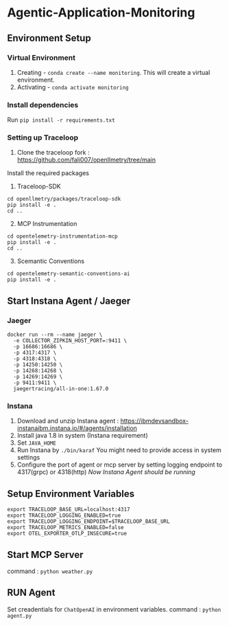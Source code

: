 # Agentic-Application-Monitoring

## Environment Setup
### Virtual Environment
1. Creating - `conda create --name monitoring`. This will create a virtual environment.
2. Activating - `conda activate monitoring`

### Install dependencies
Run `pip install -r requirements.txt`

### Setting up Traceloop
1. Clone the traceloop fork : https://github.com/fali007/openllmetry/tree/main

Install the required packages
1. Traceloop-SDK
```
cd openllmetry/packages/traceloop-sdk
pip install -e .
cd ..
```
2. MCP Instrumentation
```
cd opentelemetry-instrumentation-mcp
pip install -e .
cd ..
```
3. Scemantic Conventions
```
cd opentelemetry-semantic-conventions-ai
pip install -e .
```

## Start Instana Agent / Jaeger
### Jaeger
```
docker run --rm --name jaeger \
  -e COLLECTOR_ZIPKIN_HOST_PORT=:9411 \
  -p 16686:16686 \
  -p 4317:4317 \
  -p 4318:4318 \
  -p 14250:14250 \
  -p 14268:14268 \
  -p 14269:14269 \
  -p 9411:9411 \
  jaegertracing/all-in-one:1.67.0
```
### Instana
1. Download and unzip Instana agent : https://ibmdevsandbox-instanaibm.instana.io/#/agents/installation
2. Install java 1.8 in system (Instana requirement)
3. Set `JAVA_HOME`
4. Run Instana by `./bin/karaf` You might need to provide access in system settings
5. Configure the port of agent or mcp server by setting logging endpoint to 4317(grpc) or 4318(http)
*Now Instana Agent should be running*

## Setup Environment Variables
```
export TRACELOOP_BASE_URL=localhost:4317
export TRACELOOP_LOGGING_ENABLED=true
export TRACELOOP_LOGGING_ENDPOINT=$TRACELOOP_BASE_URL
export TRACELOOP_METRICS_ENABLED=false
export OTEL_EXPORTER_OTLP_INSECURE=true
```

## Start MCP Server
command : `python weather.py`

## RUN Agent
Set creadentials for `ChatOpenAI` in environment variables.
command : `python agent.py`
